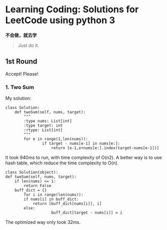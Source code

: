 # Learning Coding: Solutions for LeetCode using python 3  
  
**不会做，就去学**  
>Just do it.

## 1st Round
Accept! Please!

### 1. Two Sum  
My solution:  

    class Solution:
    	def twoSum(self, nums, target):
        	"""
        	:type nums: List[int]
        	:type target: int
        	:rtype: List[int]
        	"""
        	for e in range(1,len(nums)):
            		if target - nums[e-1] in nums[e:]:
                		return [e-1,e+nums[e:].index(target-nums[e-1])]
It took 940ms to run, with time complexity of O(n2). A better way is to use hash table, which reduce the time complexity to O(n).  

    class Solution(object):
	def twoSum(self, nums, target):
		if len(nums) <= 1: 
			return False 
		buff_dict = {} 
		    for i in range(len(nums)): 
			if nums[i] in buff_dict: 
				return [buff_dict[nums[i]], i] 
			else: 
                		buff_dict[target - nums[i]] = i
The optimized way only took 32ms.

